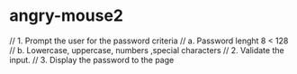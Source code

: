 # angry-mouse2

// 1. Prompt the user for the password criteria
//    a. Password lenght 8 < 128
//    b. Lowercase, uppercase, numbers ,special characters
// 2. Validate the input.
// 3. Display the password to the page
